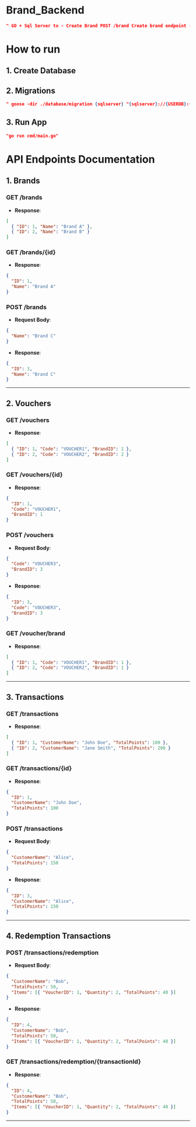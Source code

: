 # Brand_Backend
```json
" GO + Sql Server to - Create Brand POST /brand Create brand endpoint - Create Voucher POST /voucher Create voucher endpoint - Get Single Voucher GET /voucher?id={voucher_id} - Get All Vouchers by Brand GET /voucher/brand?id={brand_id} "
```
# How to run

## 1. Create Database

## 2. Migrations
```json
" goose -dir ./database/migration {sqlserver} "{sqlserver}://{USERDB}:{PASSWORDDB}@localhost:{PORT}?database=VoucherAPI" up "
```

## 3. Run App
```json
"go run cmd/main.go"
```


# API Endpoints Documentation

## 1. Brands

### GET /brands

- **Response**:

```json
[
  { "ID": 1, "Name": "Brand A" },
  { "ID": 2, "Name": "Brand B" }
]
```

### GET /brands/{id}

- **Response**:

```json
{
  "ID": 1,
  "Name": "Brand A"
}
```

### POST /brands

- **Request Body**:

```json
{
  "Name": "Brand C"
}
```

- **Response**:

```json
{
  "ID": 3,
  "Name": "Brand C"
}
```

---

## 2. Vouchers

### GET /vouchers

- **Response**:

```json
[
  { "ID": 1, "Code": "VOUCHER1", "BrandID": 1 },
  { "ID": 2, "Code": "VOUCHER2", "BrandID": 2 }
]
```

### GET /vouchers/{id}

- **Response**:

```json
{
  "ID": 1,
  "Code": "VOUCHER1",
  "BrandID": 1
}
```

### POST /vouchers

- **Request Body**:

```json
{
  "Code": "VOUCHER3",
  "BrandID": 3
}
```

- **Response**:

```json
{
  "ID": 3,
  "Code": "VOUCHER3",
  "BrandID": 3
}
```

### GET /voucher/brand

- **Response**:

```json
[
  { "ID": 1, "Code": "VOUCHER1", "BrandID": 1 },
  { "ID": 2, "Code": "VOUCHER2", "BrandID": 1 }
]
```

---

## 3. Transactions

### GET /transactions

- **Response**:

```json
[
  { "ID": 1, "CustomerName": "John Doe", "TotalPoints": 100 },
  { "ID": 2, "CustomerName": "Jane Smith", "TotalPoints": 200 }
]
```

### GET /transactions/{id}

- **Response**:

```json
{
  "ID": 1,
  "CustomerName": "John Doe",
  "TotalPoints": 100
}
```

### POST /transactions

- **Request Body**:

```json
{
  "CustomerName": "Alice",
  "TotalPoints": 150
}
```

- **Response**:

```json
{
  "ID": 3,
  "CustomerName": "Alice",
  "TotalPoints": 150
}
```

---

## 4. Redemption Transactions

### POST /transactions/redemption

- **Request Body**:

```json
{
  "CustomerName": "Bob",
  "TotalPoints": 50,
  "Items": [{ "VoucherID": 1, "Quantity": 2, "TotalPoints": 40 }]
}
```

- **Response**:

```json
{
  "ID": 4,
  "CustomerName": "Bob",
  "TotalPoints": 50,
  "Items": [{ "VoucherID": 1, "Quantity": 2, "TotalPoints": 40 }]
}
```

### GET /transactions/redemption/{transactionId}

- **Response**:

```json
{
  "ID": 4,
  "CustomerName": "Bob",
  "TotalPoints": 50,
  "Items": [{ "VoucherID": 1, "Quantity": 2, "TotalPoints": 40 }]
}
```

---
